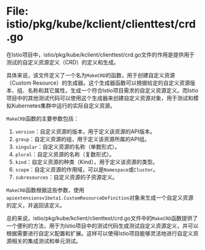 # File: istio/pkg/kube/kclient/clienttest/crd.go

在Istio项目中，istio/pkg/kube/kclient/clienttest/crd.go文件的作用是提供用于测试的自定义资源定义（CRD）的定义和生成。

具体来说，该文件定义了一个名为`MakeCRD`的函数，用于创建自定义资源（Custom Resource）的生成器。这个生成器函数可以根据给定的自定义资源版本、组、名称和其它属性，生成一个符合Istio项目需求的自定义资源定义。而Istio项目中的其他测试代码可以使用这个生成器来创建自定义资源对象，用于测试和模拟Kubernetes集群中运行的实际自定义资源。

`MakeCRD`函数的主要参数包括：

1. `version`：自定义资源的版本，用于定义该资源的API版本。
2. `group`：自定义资源的组，用于定义该资源所属的API组。
3. `singular`：自定义资源的名称（单数形式）。
4. `plural`：自定义资源的名称（复数形式）。
5. `kind`：自定义资源的种类（Kind），用于定义该资源的类型。
6. `scope`：自定义资源的作用域，可以是`Namespace`或`Cluster`。
7. `subresources`：自定义资源的子资源定义。

`MakeCRD`函数根据这些参数，使用`apiextensionsv1beta1.CustomResourceDefinition`对象来生成一个自定义资源的定义，并返回该定义。

总的来说，istio/pkg/kube/kclient/clienttest/crd.go文件中的`MakeCRD`函数提供了一个便利的方法，用于为Istio项目中的测试代码生成测试自定义资源定义，并可以根据需要进行自定义配置和扩展。这样可以使得Istio项目能够灵活地进行自定义资源相关的集成测试和单元测试。

